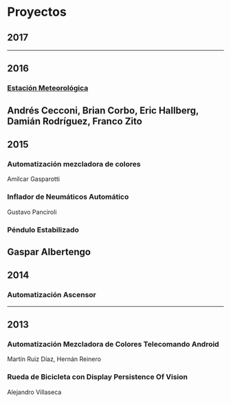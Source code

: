 # Proyectos 

## 2017  

---
## 2016 
### [Estación Meteorológica](/web/#!/materias/proyectos/2016/estacion)
  Andrés Cecconi, Brian Corbo, Eric Hallberg, Damián Rodríguez, Franco Zito  
--- 
## 2015 
### Automatización mezcladora de colores  
  Amilcar Gasparotti  

### Inflador de Neumáticos Automático  
  Gustavo Panciroli
  
### Péndulo Estabilizado  
  Gaspar Albertengo
---  
## 2014 
### Automatización Ascensor  
---  
## 2013 
### Automatización Mezcladora de Colores Telecomando Android  
  Martín Ruiz Díaz, Hernán Reinero
  
### Rueda de Bicicleta con Display Persistence Of Vision  
  Alejandro Villaseca 
